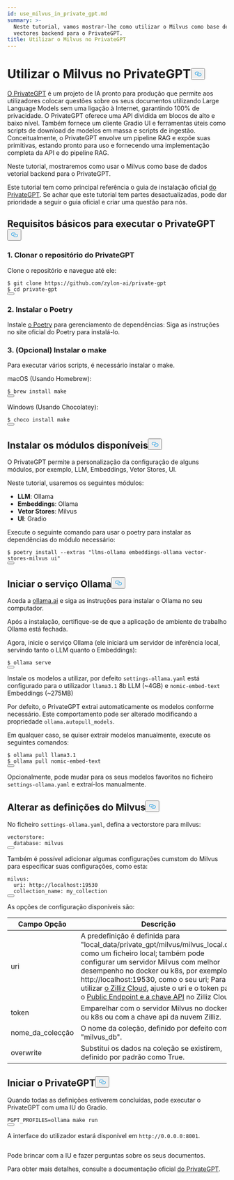 ```yaml
---
id: use_milvus_in_private_gpt.md
summary: >-
  Neste tutorial, vamos mostrar-lhe como utilizar o Milvus como base de dados de
  vectores backend para o PrivateGPT.
title: Utilizar o Milvus no PrivateGPT
---
```

<h1 id="Use-Milvus-in-PrivateGPT" class="common-anchor-header">Utilizar o Milvus no PrivateGPT<button data-href="#Use-Milvus-in-PrivateGPT" class="anchor-icon" translate="no">
      <svg translate="no"
        aria-hidden="true"
        focusable="false"
        height="20"
        version="1.1"
        viewBox="0 0 16 16"
        width="16"
      >
        <path
          fill="#0092E4"
          fill-rule="evenodd"
          d="M4 9h1v1H4c-1.5 0-3-1.69-3-3.5S2.55 3 4 3h4c1.45 0 3 1.69 3 3.5 0 1.41-.91 2.72-2 3.25V8.59c.58-.45 1-1.27 1-2.09C10 5.22 8.98 4 8 4H4c-.98 0-2 1.22-2 2.5S3 9 4 9zm9-3h-1v1h1c1 0 2 1.22 2 2.5S13.98 12 13 12H9c-.98 0-2-1.22-2-2.5 0-.83.42-1.64 1-2.09V6.25c-1.09.53-2 1.84-2 3.25C6 11.31 7.55 13 9 13h4c1.45 0 3-1.69 3-3.5S14.5 6 13 6z"
        ></path>
      </svg>
    </button></h1><p><a href="https://privategpt.dev/">O PrivateGPT</a> é um projeto de IA pronto para produção que permite aos utilizadores colocar questões sobre os seus documentos utilizando Large Language Models sem uma ligação à Internet, garantindo 100% de privacidade. O PrivateGPT oferece uma API dividida em blocos de alto e baixo nível. Também fornece um cliente Gradio UI e ferramentas úteis como scripts de download de modelos em massa e scripts de ingestão. Conceitualmente, o PrivateGPT envolve um pipeline RAG e expõe suas primitivas, estando pronto para uso e fornecendo uma implementação completa da API e do pipeline RAG.</p>
<p>Neste tutorial, mostraremos como usar o Milvus como base de dados vetorial backend para o PrivateGPT.</p>
<div class="alert note">
<p>Este tutorial tem como principal referência o guia de instalação oficial <a href="https://docs.privategpt.dev/installation/getting-started/installation">do PrivateGPT</a>. Se achar que este tutorial tem partes desactualizadas, pode dar prioridade a seguir o guia oficial e criar uma questão para nós.</p>
</div>
<h2 id="Base-requirements-to-run-PrivateGPT" class="common-anchor-header">Requisitos básicos para executar o PrivateGPT<button data-href="#Base-requirements-to-run-PrivateGPT" class="anchor-icon" translate="no">
      <svg translate="no"
        aria-hidden="true"
        focusable="false"
        height="20"
        version="1.1"
        viewBox="0 0 16 16"
        width="16"
      >
        <path
          fill="#0092E4"
          fill-rule="evenodd"
          d="M4 9h1v1H4c-1.5 0-3-1.69-3-3.5S2.55 3 4 3h4c1.45 0 3 1.69 3 3.5 0 1.41-.91 2.72-2 3.25V8.59c.58-.45 1-1.27 1-2.09C10 5.22 8.98 4 8 4H4c-.98 0-2 1.22-2 2.5S3 9 4 9zm9-3h-1v1h1c1 0 2 1.22 2 2.5S13.98 12 13 12H9c-.98 0-2-1.22-2-2.5 0-.83.42-1.64 1-2.09V6.25c-1.09.53-2 1.84-2 3.25C6 11.31 7.55 13 9 13h4c1.45 0 3-1.69 3-3.5S14.5 6 13 6z"
        ></path>
      </svg>
    </button></h2><h3 id="1-Clone-the-PrivateGPT-Repository" class="common-anchor-header">1. Clonar o repositório do PrivateGPT</h3><p>Clone o repositório e navegue até ele:</p>
<pre><code translate="no" class="language-shell"><span class="hljs-meta prompt_">$ </span><span class="language-bash">git <span class="hljs-built_in">clone</span> https://github.com/zylon-ai/private-gpt</span>
<span class="hljs-meta prompt_">$ </span><span class="language-bash"><span class="hljs-built_in">cd</span> private-gpt</span>
<button class="copy-code-btn"></button></code></pre>
<h3 id="2-Install-Poetry" class="common-anchor-header">2. Instalar o Poetry</h3><p>Instale <a href="https://python-poetry.org/docs/#installing-with-the-official-installer">o Poetry</a> para gerenciamento de dependências: Siga as instruções no site oficial do Poetry para instalá-lo.</p>
<h3 id="3-Optional-Install-make" class="common-anchor-header">3. (Opcional) Instalar o make</h3><p>Para executar vários scripts, é necessário instalar o make.</p>
<p>macOS (Usando Homebrew):</p>
<pre><code translate="no" class="language-shell"><span class="hljs-meta prompt_">$ </span><span class="language-bash">brew install make</span>
<button class="copy-code-btn"></button></code></pre>
<p>Windows (Usando Chocolatey):</p>
<pre><code translate="no" class="language-shell"><span class="hljs-meta prompt_">$ </span><span class="language-bash">choco install make</span>
<button class="copy-code-btn"></button></code></pre>
<h2 id="Install-Available-Modules" class="common-anchor-header">Instalar os módulos disponíveis<button data-href="#Install-Available-Modules" class="anchor-icon" translate="no">
      <svg translate="no"
        aria-hidden="true"
        focusable="false"
        height="20"
        version="1.1"
        viewBox="0 0 16 16"
        width="16"
      >
        <path
          fill="#0092E4"
          fill-rule="evenodd"
          d="M4 9h1v1H4c-1.5 0-3-1.69-3-3.5S2.55 3 4 3h4c1.45 0 3 1.69 3 3.5 0 1.41-.91 2.72-2 3.25V8.59c.58-.45 1-1.27 1-2.09C10 5.22 8.98 4 8 4H4c-.98 0-2 1.22-2 2.5S3 9 4 9zm9-3h-1v1h1c1 0 2 1.22 2 2.5S13.98 12 13 12H9c-.98 0-2-1.22-2-2.5 0-.83.42-1.64 1-2.09V6.25c-1.09.53-2 1.84-2 3.25C6 11.31 7.55 13 9 13h4c1.45 0 3-1.69 3-3.5S14.5 6 13 6z"
        ></path>
      </svg>
    </button></h2><p>O PrivateGPT permite a personalização da configuração de alguns módulos, por exemplo, LLM, Embeddings, Vetor Stores, UI.</p>
<p>Neste tutorial, usaremos os seguintes módulos:</p>
<ul>
<li><strong>LLM</strong>: Ollama</li>
<li><strong>Embeddings</strong>: Ollama</li>
<li><strong>Vetor Stores</strong>: Milvus</li>
<li><strong>UI</strong>: Gradio</li>
</ul>
<p>Execute o seguinte comando para usar o poetry para instalar as dependências do módulo necessário:</p>
<pre><code translate="no" class="language-shell"><span class="hljs-meta prompt_">$ </span><span class="language-bash">poetry install --extras <span class="hljs-string">&quot;llms-ollama embeddings-ollama vector-stores-milvus ui&quot;</span></span>
<button class="copy-code-btn"></button></code></pre>
<h2 id="Start-Ollama-service" class="common-anchor-header">Iniciar o serviço Ollama<button data-href="#Start-Ollama-service" class="anchor-icon" translate="no">
      <svg translate="no"
        aria-hidden="true"
        focusable="false"
        height="20"
        version="1.1"
        viewBox="0 0 16 16"
        width="16"
      >
        <path
          fill="#0092E4"
          fill-rule="evenodd"
          d="M4 9h1v1H4c-1.5 0-3-1.69-3-3.5S2.55 3 4 3h4c1.45 0 3 1.69 3 3.5 0 1.41-.91 2.72-2 3.25V8.59c.58-.45 1-1.27 1-2.09C10 5.22 8.98 4 8 4H4c-.98 0-2 1.22-2 2.5S3 9 4 9zm9-3h-1v1h1c1 0 2 1.22 2 2.5S13.98 12 13 12H9c-.98 0-2-1.22-2-2.5 0-.83.42-1.64 1-2.09V6.25c-1.09.53-2 1.84-2 3.25C6 11.31 7.55 13 9 13h4c1.45 0 3-1.69 3-3.5S14.5 6 13 6z"
        ></path>
      </svg>
    </button></h2><p>Aceda a <a href="https://ollama.com/">ollama.ai</a> e siga as instruções para instalar o Ollama no seu computador.</p>
<p>Após a instalação, certifique-se de que a aplicação de ambiente de trabalho Ollama está fechada.</p>
<p>Agora, inicie o serviço Ollama (ele iniciará um servidor de inferência local, servindo tanto o LLM quanto o Embeddings):</p>
<pre><code translate="no" class="language-shell"><span class="hljs-meta prompt_">$ </span><span class="language-bash">ollama serve</span>
<button class="copy-code-btn"></button></code></pre>
<p>Instale os modelos a utilizar, por defeito <code translate="no">settings-ollama.yaml</code> está configurado para o utilizador <code translate="no">llama3.1</code> 8b LLM (~4GB) e <code translate="no">nomic-embed-text</code> Embeddings (~275MB)</p>
<p>Por defeito, o PrivateGPT extrai automaticamente os modelos conforme necessário. Este comportamento pode ser alterado modificando a propriedade <code translate="no">ollama.autopull_models</code>.</p>
<p>Em qualquer caso, se quiser extrair modelos manualmente, execute os seguintes comandos:</p>
<pre><code translate="no" class="language-shell"><span class="hljs-meta prompt_">$ </span><span class="language-bash">ollama pull llama3.1</span>
<span class="hljs-meta prompt_">$ </span><span class="language-bash">ollama pull nomic-embed-text</span>
<button class="copy-code-btn"></button></code></pre>
<p>Opcionalmente, pode mudar para os seus modelos favoritos no ficheiro <code translate="no">settings-ollama.yaml</code> e extraí-los manualmente.</p>
<h2 id="Change-Milvus-Settings" class="common-anchor-header">Alterar as definições do Milvus<button data-href="#Change-Milvus-Settings" class="anchor-icon" translate="no">
      <svg translate="no"
        aria-hidden="true"
        focusable="false"
        height="20"
        version="1.1"
        viewBox="0 0 16 16"
        width="16"
      >
        <path
          fill="#0092E4"
          fill-rule="evenodd"
          d="M4 9h1v1H4c-1.5 0-3-1.69-3-3.5S2.55 3 4 3h4c1.45 0 3 1.69 3 3.5 0 1.41-.91 2.72-2 3.25V8.59c.58-.45 1-1.27 1-2.09C10 5.22 8.98 4 8 4H4c-.98 0-2 1.22-2 2.5S3 9 4 9zm9-3h-1v1h1c1 0 2 1.22 2 2.5S13.98 12 13 12H9c-.98 0-2-1.22-2-2.5 0-.83.42-1.64 1-2.09V6.25c-1.09.53-2 1.84-2 3.25C6 11.31 7.55 13 9 13h4c1.45 0 3-1.69 3-3.5S14.5 6 13 6z"
        ></path>
      </svg>
    </button></h2><p>No ficheiro <code translate="no">settings-ollama.yaml</code>, defina a vectorstore para milvus:</p>
<pre><code translate="no" class="language-yaml"><span class="hljs-attr">vectorstore:</span>
  <span class="hljs-attr">database:</span> <span class="hljs-string">milvus</span>
<button class="copy-code-btn"></button></code></pre>
<p>Também é possível adicionar algumas configurações cumstom do Milvus para especificar suas configurações, como esta:</p>
<pre><code translate="no" class="language-yaml"><span class="hljs-attr">milvus:</span>
  <span class="hljs-attr">uri:</span> <span class="hljs-string">http://localhost:19530</span>
  <span class="hljs-attr">collection_name:</span> <span class="hljs-string">my_collection</span>
<button class="copy-code-btn"></button></code></pre>
<p>As opções de configuração disponíveis são:</p>
<table>
<thead>
<tr><th>Campo Opção</th><th>Descrição</th></tr>
</thead>
<tbody>
<tr><td>uri</td><td>A predefinição é definida para "local_data/private_gpt/milvus/milvus_local.db" como um ficheiro local; também pode configurar um servidor Milvus com melhor desempenho no docker ou k8s, por exemplo, http://localhost:19530, como o seu uri; Para utilizar <a href="https://zilliz.com/cloud">o Zilliz Cloud</a>, ajuste o uri e o token para o <a href="https://docs.zilliz.com/docs/on-zilliz-cloud-console#cluster-details">Public Endpoint e a chave API</a> no Zilliz Cloud.</td></tr>
<tr><td>token</td><td>Emparelhar com o servidor Milvus no docker ou k8s ou com a chave api da nuvem Zilliz.</td></tr>
<tr><td>nome_da_colecção</td><td>O nome da coleção, definido por defeito como "milvus_db".</td></tr>
<tr><td>overwrite</td><td>Substitui os dados na coleção se existirem, definido por padrão como True.</td></tr>
</tbody>
</table>
<h2 id="Start-PrivateGPT" class="common-anchor-header">Iniciar o PrivateGPT<button data-href="#Start-PrivateGPT" class="anchor-icon" translate="no">
      <svg translate="no"
        aria-hidden="true"
        focusable="false"
        height="20"
        version="1.1"
        viewBox="0 0 16 16"
        width="16"
      >
        <path
          fill="#0092E4"
          fill-rule="evenodd"
          d="M4 9h1v1H4c-1.5 0-3-1.69-3-3.5S2.55 3 4 3h4c1.45 0 3 1.69 3 3.5 0 1.41-.91 2.72-2 3.25V8.59c.58-.45 1-1.27 1-2.09C10 5.22 8.98 4 8 4H4c-.98 0-2 1.22-2 2.5S3 9 4 9zm9-3h-1v1h1c1 0 2 1.22 2 2.5S13.98 12 13 12H9c-.98 0-2-1.22-2-2.5 0-.83.42-1.64 1-2.09V6.25c-1.09.53-2 1.84-2 3.25C6 11.31 7.55 13 9 13h4c1.45 0 3-1.69 3-3.5S14.5 6 13 6z"
        ></path>
      </svg>
    </button></h2><p>Quando todas as definições estiverem concluídas, pode executar o PrivateGPT com uma IU do Gradio.</p>
<pre><code translate="no" class="language-shell">PGPT_PROFILES=ollama make run
<button class="copy-code-btn"></button></code></pre>
<p>A interface do utilizador estará disponível em <code translate="no">http://0.0.0.0:8001</code>.</p>
<p>
  <span class="img-wrapper">
    <img translate="no" src="/docs/v2.6.x/assets/private_gpt_ui.png" alt="" class="doc-image" id="" />
    <span></span>
  </span>
</p>
<p>Pode brincar com a IU e fazer perguntas sobre os seus documentos.</p>
<p>Para obter mais detalhes, consulte a documentação oficial <a href="https://docs.privategpt.dev/">do PrivateGPT</a>.</p>
